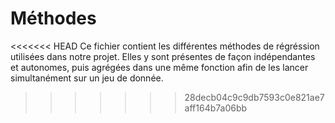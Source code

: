# Méthodes 

<<<<<<< HEAD
Ce fichier contient les différentes méthodes de régréssion utilisées dans notre projet. Elles y sont présentes de façon indépendantes et autonomes, puis agrégées dans une même fonction afin de les lancer simultanément sur un jeu de donnée. 
>>>>>>> 28decb04c9c9db7593c0e821ae7aff164b7a06bb
